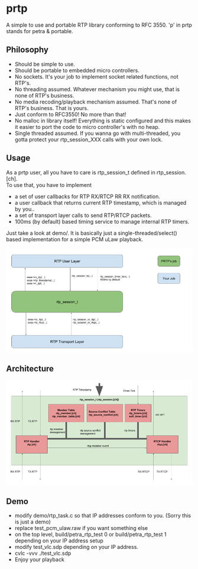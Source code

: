 # prtp
  A simple to use and portable RTP library conforming to RFC 3550.
  'p' in prtp stands for petra & portable.

## Philosophy
  * Should be simple to use.
  * Should be portable to embedded micro controllers.
  * No sockets. It's your job to implement socket related functions, not RTP's.
  * No threading assumed. Whatever mechanism you might use, that is none of RTP's business.
  * No media recoding/playback mechanism assumed. That's none of RTP's business. That is yours.
  * Just conform to RFC3550! No more than that!
  * No malloc in library itself! Everything is static configured and this makes it easier to port the code to micro controller's with no heap.
  * Single threaded assumed. If you wanna go with multi-threaded, you gotta protect your rtp_session_XXX calls with your own lock.

## Usage
As a prtp user, all you have to care is rtp_session_t defined in rtp_session.[ch].  
To use that, you have to implement  

  * a set of user callbacks for RTP RX/RTCP RR RX notification.
  * a user callback that returns current RTP timestamp, which is managed by you‥
  * a set of transport layer calls to send RTP/RTCP packets.
  * 100ms (by default) based timing service to manage internal RTP timers.

Just take a look at demo/. It is basically just a single-threaded/select() based implementation for a simple PCM uLaw playback.

![Usage](doc/prtp_usage.png "Usage")

## Architecture
![Usage](doc/prtp_architecture.png "Architecture")

## Demo
  * modify demo/rtp_task.c so that IP addresses conform to you. (Sorry this is just a demo)
  * replace test_pcm_ulaw.raw if you want something else
  * on the top level, build/petra_rtp_test 0 or build/petra_rtp_test 1 depending on your IP address setup
  * modify test_vlc.sdp depending on your IP address.
  * cvlc -vvv ./test_vlc.sdp
  * Enjoy your playback
